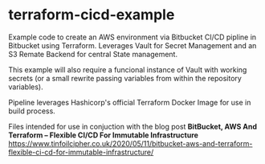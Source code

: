 # terraform-cicd-example

Example code to create an AWS environment via Bitbucket CI/CD pipline in Bitbucket using Terraform. Leverages Vault for Secret Management and an S3 Remate Backend for central State management.

This example will also require a funcional instance of Vault with working secrets (or a small rewrite passing variables from within the repository variables).

Pipeline leverages Hashicorp's official Terraform Docker Image for use in build process.

Files intended for use in conjuction with the blog post **BitBucket, AWS And Terraform – Flexible CI/CD For Immutable Infrastructure** https://www.tinfoilcipher.co.uk/2020/05/11/bitbucket-aws-and-terraform-flexible-ci-cd-for-immutable-infrastructure/
